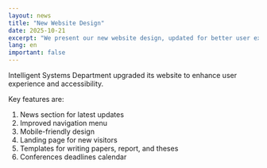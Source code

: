 ```yaml
---
layout: news
title: "New Website Design"
date: 2025-10-21
excerpt: "We present our new website design, updated for better user experience and accessibility."
lang: en
important: false
---
```


Intelligent Systems Department upgraded its website to enhance user experience and accessibility.

Key features are:

1. News section for latest updates
2. Improved navigation menu
3. Mobile-friendly design
4. Landing page for new visitors
5. Templates for writing papers, report, and theses
6. Conferences deadlines calendar
